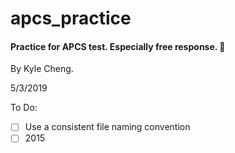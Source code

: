 # apcs_practice

#### Practice for APCS test. Especially free response. :pencil:

By Kyle Cheng.

5/3/2019

To Do:
 - [ ] Use a consistent file naming convention
 - [ ] 2015
